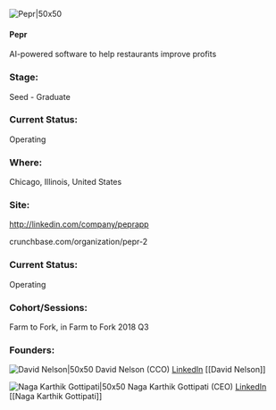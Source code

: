 

![Pepr|50x50](https://apimg.techstars.com/connect/images/image_files/5b4d1591a36c115d13000114/original/pepr_logo_-_Linked_in.jpg)

#### Pepr
AI-powered software to help restaurants improve profits

### Stage: 
Seed - Graduate 

### Current Status: 
Operating

### Where:
Chicago, Illinois, United States

### Site:
http://linkedin.com/company/peprapp



crunchbase.com/organization/pepr-2

### Current Status: 
Operating

### Cohort/Sessions: 
Farm to Fork, in Farm to Fork 2018 Q3

### Founders: 

![David Nelson|50x50](https://apimg.techstars.com/connect/images/image_files/5b3e4c79a36c11246c000003/original/profile.png) David Nelson (CCO) [LinkedIn](https://linkedin.com/in/david-nelson-61673713) [[David Nelson]]

![Naga Karthik Gottipati|50x50](https://apimg.techstars.com/connect/images/image_files/5b4d14b6a36c115d13000113/original/AAEAAQAAAAAAAAkaAAAAJGQzYTBjYjU2LTc0MTMtNGZiNC05NzQ3LTVlZGRjZjIyNmYxOA.jpg) Naga Karthik Gottipati (CEO) [LinkedIn](https://linkedin.com/in/naga-karthik-gottipati-b428a118) [[Naga Karthik Gottipati]]


